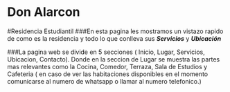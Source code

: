 
# Don Alarcon

#Residencia Estudiantil
###En esta pagina les mostramos un vistazo rapido de como es la residencia y todo lo que conlleva sus ***Servicios*** y ***Ubicación***

###La pagina web se divide en 5 secciones ( Inicio, Lugar, Servicios, Ubicacion, Contacto). Donde en la seccion de Lugar se muestra las partes mas relevantes como la Cocina, Comedor, Terraza, Sala de Estudios y Cafeteria ( en caso de ver las habitaciones disponibles en el momento comunicarse al numero de whatsapp o llamar al numero telefonico.)